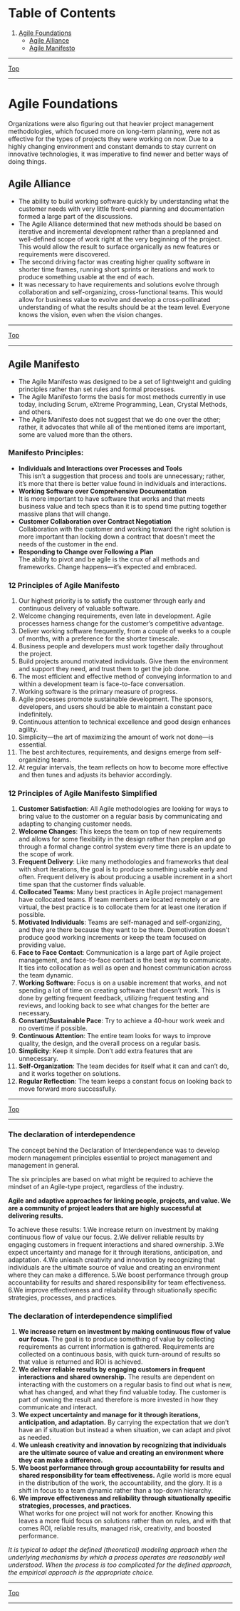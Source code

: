 # Table of Contents <br>
1. [Agile Foundations](#agile-foundations)<br>
	* [Agile Alliance](#agile_alliance)<br>
	* [Agile Manifesto](#agile_manifesto)<br>

* * * 
[Top](#table-of-contents-)
* * * 
# Agile Foundations<a name="agile-foundations"></a>
Organizations were also figuring out that heavier project management methodologies, which focused more on long-term planning, were not as effective for the types of projects they were working on now. Due to a highly changing environment and constant demands to stay current on innovative technologies, it was imperative to find newer and better ways of doing things.

## Agile Alliance<a name="agile_alliance"></a>
* The ability to build working software quickly by understanding what the customer needs with very little front-end planning and documentation formed a large part of the discussions.
* The Agile Alliance determined that new methods should be based on iterative and incremental development rather than a preplanned and well-defined scope of work right at the very beginning of the project. This would allow the result to surface organically as new features or requirements were discovered.
* The second driving factor was creating higher quality software in shorter time frames, running short sprints or iterations and work to produce something usable at the end of each.
* It was necessary to have requirements and solutions evolve through collaboration and self-organizing, cross-functional teams. This would allow for business value to evolve and develop a cross-pollinated understanding of what the results should be at the team level. Everyone knows the vision, even when the vision changes.

* * * 
[Top](#table-of-contents-)
* * * 
## Agile Manifesto<a name="agile_manifesto"></a>
* The Agile Manifesto was designed to be a set of lightweight and guiding principles rather than set rules and formal processes.
* The Agile Manifesto forms the basis for most methods currently in use today, including Scrum, eXtreme Programming, Lean, Crystal Methods, and others.
* The Agile Manifesto does not suggest that we do one over the other; rather, it advocates that while all of the mentioned items are important, some are valued more than the others.

### Manifesto Principles:<br>
* **Individuals and Interactions over Processes and Tools**<br>
This isn’t a suggestion that process and tools are unnecessary; rather, it’s more that there is better value found in individuals and interactions.<br>
* **Working Software over Comprehensive Documentation**<br>
It is more important to have software that works and that meets business value and tech specs than it is to spend time putting together massive plans that will change.<br>
* **Customer Collaboration over Contract Negotiation**<br>
Collaboration with the customer and working toward the right solution is more important than locking down a contract that doesn’t meet the needs of the customer in the end. <br>
* **Responding to Change over Following a Plan** <br>
The ability to pivot and be agile is the crux of all methods and frameworks. Change happens—it’s expected and embraced.<br>
 
### 12 Principles of Agile Manifesto
1. Our highest priority is to satisfy the customer through early and continuous delivery of valuable software.
2. Welcome changing requirements, even late in development. Agile processes harness change for the customer’s competitive advantage.
3. Deliver working software frequently, from a couple of weeks to a couple of months, with a preference for the shorter timescale.
4. Business people and developers must work together daily throughout the project.
5. Build projects around motivated individuals. Give them the environment and support they need, and trust them to get the job done.
6. The most efficient and effective method of conveying information to and within a development team is face-to-face conversation.
7. Working software is the primary measure of progress.
8. Agile processes promote sustainable development. The sponsors, developers, and users should be able to maintain a constant pace indefinitely.
9. Continuous attention to technical excellence and good design enhances agility.
10. Simplicity—the art of maximizing the amount of work not done—is essential.
11. The best architectures, requirements, and designs emerge from self-organizing teams.
12. At regular intervals, the team reflects on how to become more effective and then tunes and adjusts its behavior accordingly.

### 12 Principles of Agile Manifesto Simplified
1. **Customer Satisfaction**: All Agile methodologies are looking for ways to bring value to the customer on a regular basis by communicating and adapting to changing customer needs.
2. **Welcome Changes**: This keeps the team on top of new requirements and allows for some flexibility in the design rather than preplan and go through a formal change control system every time there is an update to the scope of work.
3. **Frequent Delivery**: Like many methodologies and frameworks that deal with short iterations, the goal is to produce something usable early and often. Frequent delivery is about producing a usable increment in a short time span that the customer finds valuable.
4. **Collocated Teams**: Many best practices in Agile project management have collocated teams. If team members are located remotely or are virtual, the best practice is to collocate them for at least one iteration if possible.
5. **Motivated Individuals**: Teams are self-managed and self-organizing, and they are there because they want to be there. Demotivation doesn’t produce good working increments or keep the team focused on providing value.
6. **Face to Face Contact**: Communication is a large part of Agile project management, and face-to-face contact is the best way to communicate. It ties into collocation as well as open and honest communication across the team dynamic.
7. **Working Software**: Focus is on a usable increment that works, and not spending a lot of time on creating software that doesn’t work. This is done by getting frequent feedback, utilizing frequent testing and reviews, and looking back to see what changes for the better are necessary.
8. **Constant/Sustainable Pace**: Try to achieve a 40-hour work week and no overtime if possible.
9. **Continuous Attention**: The entire team looks for ways to improve quality, the design, and the overall process on a regular basis.
10. **Simplicity**: Keep it simple. Don’t add extra features that are unnecessary.
11. **Self-Organization**: The team decides for itself what it can and can’t do, and it works together on solutions.
12. **Regular Reflection**: The team keeps a constant focus on looking back to move forward more successfully.

* * * 
[Top](#table-of-contents-)
* * * 
### The declaration of interdependence
The concept behind the Declaration of Interdependence was to develop modern management principles essential to project management and management in general. <br>

The six principles are based on what might be required to achieve the mindset of an Agile-type project, regardless of the industry.<br>

**Agile and adaptive approaches for linking people, projects, and value. We are a community of project leaders that are highly successful at delivering results.**

To achieve these results:
1.We increase return on investment by making continuous flow of value our focus.
2.We deliver reliable results by engaging customers in frequent interactions and shared ownership.
3.We expect uncertainty and manage for it through iterations, anticipation, and adaptation.
4.We unleash creativity and innovation by recognizing that individuals are the ultimate source of value and creating an environment where they can make a difference.
5.We boost performance through group accountability for results and shared responsibility for team effectiveness.
6.We improve effectiveness and reliability through situationally specific strategies, processes, and practices.

### The declaration of interdependence simplified
1. **We increase return on investment by making continuous flow of value our focus.**
	The goal is to produce something of value by collecting requirements as current information is gathered. Requirements are collected on a continuous basis, with quick turn-around of results so that value is returned and ROI is achieved.
2. **We deliver reliable results by engaging customers in frequent interactions and shared ownership.**
	The results are dependent on interacting with the customers on a regular basis to find out what is new, what has changed, and what they find valuable today. The customer is part of owning the result and therefore is more invested in how they communicate and interact.
3. **We expect uncertainty and manage for it through iterations, anticipation, and adaptation.**
	By carrying the expectation that we don’t have an if situation but instead a when situation, we can adapt and pivot as needed.
4. **We unleash creativity and innovation by recognizing that individuals are the ultimate source of value and creating an environment where they can make a difference.**
5. **We boost performance through group accountability for results and shared responsibility for team effectiveness.**
	Agile world is more equal in the distribution of the work, the accountability, and the glory. It is a shift in focus to a team dynamic rather than a top-down hierarchy.
6. **We improve effectiveness and reliability through situationally specific strategies, processes, and practices.**	
	What works for one project will not work for another. Knowing this leaves a more fluid focus on solutions rather than on rules, and with that comes ROI, reliable results, managed risk, creativity, and boosted performance.

*It is typical to adopt the defined (theoretical) modeling approach when the underlying mechanisms by which a process operates are reasonably well understood. When the process is too complicated for the defined approach, the empirical approach is the appropriate choice.*


* * * 
[Top](#table-of-contents-)
* * * 

